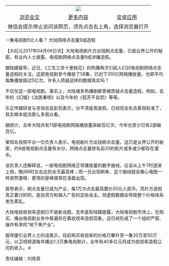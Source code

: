 

<table>
  <tr>
    <td align="center" colspan="3">
      <a href="https://github.com/ogate/ogate/blob/master/README.md"><img src="https://cloud.githubusercontent.com/assets/11880933/13434984/f430fae2-e012-11e5-814f-c2df1e82b247.jpg"/></a>
    </td>
  </tr>
  <tr>
    <td align="center">
      <a href="https://s3.ap-south-1.amazonaws.com/ogatem/oGate.htm?c816140&from=oNote">浏览全文</a>
    </td>
    <td align="center">
      <a href="https://s3.ap-south-1.amazonaws.com/ogatem/oGate.htm?from=oNote">更多内容</a>
    </td>
    <td align="center">
      <a href="https://raw.githubusercontent.com/ogate/up/master/ogate.apk">安卓应用</a>
    </td>
  </tr>
  <tr>
    <td align="center" colspan="3">
      微信会提示停止访问该网页，须先点击右上角，选择浏览器打开
    </td>
  </tr>
</table>    



一集电视剧5亿人看？ 大陆网络点击量9成造假






        

【大纪元2017年04月06日讯】大陆电视剧片方出钱刷点击量，已是业界公开的秘密。有业内人士披露，电视剧网络点击量9成涉嫌造假。


据陆媒报导，近日，《三生三世十里桃花》的热播再次引起人们对电视剧网络点击量造假的关注。这部电视剧至今播放了58集，已创下310亿网络播放量，也即平均每集播放超过5亿次。许多人质疑这样的数据真实吗？


不仅仅这一部电视剧，事实上，大陆诸多热播剧都曾被质疑点击量造假，例如，去年的《幻城》《法医秦明》以及今年的《孤芳不自赏》等等。


乐正传媒研发与咨询总监彭侃表示，分不清是真是假，已经完全失去客观标准了，其实根本就没那么多观众看。


据统计，去年大陆共有11部电视剧网路播放量突破百亿次，今年也至少已有2部破百亿。


某知名视频平台一位负责人表示，电视剧片方出钱刷点击量，这已是业界公开的秘密，约9成电视剧点击量有水分，网络点击量排名前20的影片或多或少都存在灌水。


该负责人还解释说，一部电视剧网络正常播放量的数字曲线，应该从上午7时逐渐上扬，晚间9时左右达到全天最高峰；而一旦出现刷单，这个曲线就会像心电图一样突然激增，更怪的是峰值常在凌晨出现。


报导表示，刷点击量已成为产业，每1万次点击最高要价20元人民币。而片方造假真正要讨好的，是投资方和植入广告的这些金主。但虚假数据会导致整个价格体系发生紊乱。


大陆电视收视率造假已不是新话题。去年底有陆媒披露，大陆电视剧市场上，在购买、播出电视剧业务中普遍存在着收视率造假现象，这已经形成了一个组织严密、操作有序的“地下黑产业”。


报导援引业界人士的话表示，目前购买收视率的价格已攀升至一集30万至50万元，以卫视频道每年播出1.3万集电视剧计，全年有40多亿元将成为收视率造假公司的收入。＃


责任编辑：刘晓真



